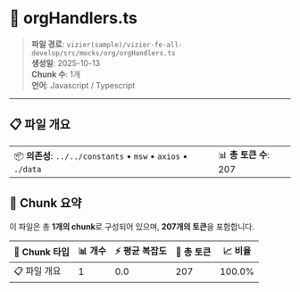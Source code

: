 # 📄 orgHandlers.ts

> **파일 경로**: `vizier(sample)/vizier-fe-all-develop/src/mocks/org/orgHandlers.ts`  
> **생성일**: 2025-10-13  
> **Chunk 수**: 1개  
> **언어**: Javascript / Typescript
---


## 📋 파일 개요

| | |
|--|--|
| 📦 **의존성**: `../../constants` • `msw` • `axios` • `./data` | 📊 **총 토큰 수**: 207 |






## 🧩 Chunk 요약

이 파일은 총 **1개의 chunk**로 구성되어 있으며, **207개의 토큰**을 포함합니다.

| 🧩 Chunk 타입 | 📊 개수 | ⚡ 평균 복잡도 | 📝 총 토큰 | 📈 비율 |
|---------------|--------|-------------|----------|--------|
| 📋 파일 개요 | 1 | 0.0 | 207 | 100.0% |

